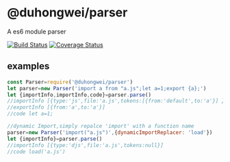 # @duhongwei/parser #
A es6 module parser

[![Build Status](https://travis-ci.org/duhongwei/parser.svg?branch=master)](https://travis-ci.org/duhongwei/perser)
[![Coverage Status](https://coveralls.io/repos/github/duhongwei/parser/badge.svg?branch=master)](https://coveralls.io/github/duhongwei/parser?branch=master)

## examples ##

```js
const Parser=require('@duhongwei/parser')
let parser=new Parser('import a from "a.js";let a=1;export {a};')
let {importInfo,importInfo,code}=parser.parse()
//importInfo [{type:'js',file:'a.js',tokens:[{from:'default',to:'a'}] }]
//exportInfo [{from:'a',to:'a'}]
//code let a=1;

//dynamic Import,simply repalce 'import' with a function name
parser=new Parser('import("a.js")',{dynamicImportReplacer: 'load'})
let {importInfo}=parser.parse()
//importInfo [{type:'djs',file:'a.js',tokens:null}]
//code load('a.js')
```

